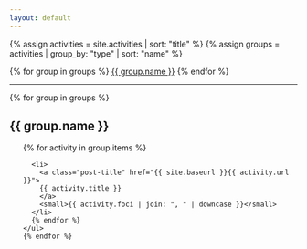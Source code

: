 ```yaml
---
layout: default
---
```

{% assign activities = site.activities | sort: "title" %}
{% assign groups = activities | group_by: "type" | sort: "name" %}

<div class="tags-expo">
  <div>
    {% for group in groups %}
    <a href="#{{ group.name | slugify }}" class="label label-primary">{{ group.name }}</a>
    {% endfor %}
  </div>
  <hr/>
  <div class="tags-expo-section">
    {% for group in groups %}
    <h2 id="{{ group.name | slugify }}">{{ group.name }}</h2>
    <ul class="tags-expo-posts">
      {% for activity in group.items %}

      <li>
        <a class="post-title" href="{{ site.baseurl }}{{ activity.url }}">
        {{ activity.title }}
        </a>
        <small>{{ activity.foci | join: ", " | downcase }}</small>
      </li>
      {% endfor %}
    </ul>
    {% endfor %}
  </div>
</div>
